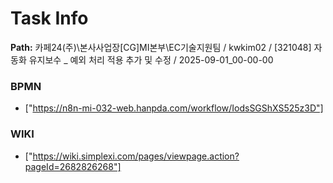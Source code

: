 # Task Info

**Path:** 카페24(주)\본사사업장\[CG]MI본부\EC기술지원팀 / kwkim02 / [321048] 자동화 유지보수 _ 예외 처리 적용 추가 및 수정 / 2025-09-01_00-00-00

### BPMN
- ["https://n8n-mi-032-web.hanpda.com/workflow/IodsSGShXS525z3D"]

### WIKI
- ["https://wiki.simplexi.com/pages/viewpage.action?pageId=2682826268"]

